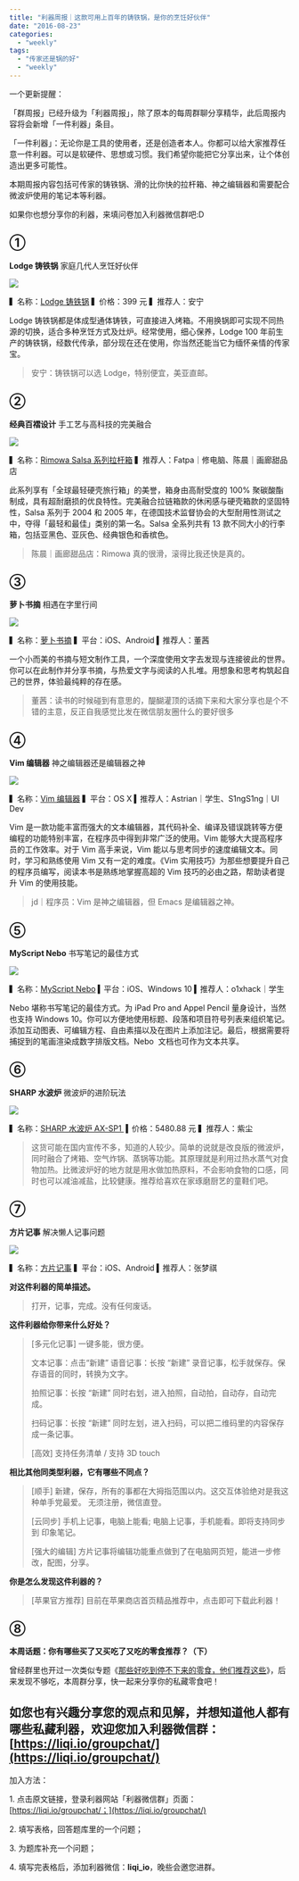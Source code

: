 ```yaml
---
title: "利器周报｜这款可用上百年的铸铁锅，是你的烹饪好伙伴"
date: "2016-08-23"
categories: 
  - "weekly"
tags: 
  - "传家还是锅的好"
  - "weekly"
---
```


一个更新提醒：

「群周报」已经升级为「利器周报」，除了原本的每周群聊分享精华，此后周报内容将会新增「一件利器」条目。

「一件利器」：无论你是工具的使用者，还是创造者本人。你都可以给大家推荐任意一件利器。可以是软硬件、思想或习惯。我们希望你能把它分享出来，让个体创造出更多可能性。

本期周报内容包括可传家的铸铁锅、滑的比你快的拉杆箱、神之编辑器和需要配合微波炉使用的笔记本等利器。

如果你也想分享你的利器，来填问卷加入利器微信群吧:D

## ①

**Lodge 铸铁锅** 家庭几代人烹饪好伙伴

![](/images/59850.jpg)

▍名称：[Lodge 铸铁锅](https://detail.tmall.com/item.htm?spm=a1z10.3-b-s.w4011-14724270784.56.2tUzmX&id=45468194789&rn=56a8a169a186f702dbe3a84c1bad5b30&abbucket=5) ▍价格：399 元 ▍推荐人：安宁

Lodge 铸铁锅都是体成型通体铸铁，可直接进入烤箱。不用换锅即可实现不同热源的切换，适合多种烹饪方式及灶炉。经常使用，细心保养，Lodge 100 年前生产的铸铁锅，经数代传承，部分现在还在使用，你当然还能当它为缅怀亲情的传家宝。

> 安宁：铸铁锅可以选 Lodge，特别便宜，美亚直邮。

## ②

**经典百褶设计** 手工艺与高科技的完美融合

![](/images/11337-1024x1024.jpg)

▍名称：[Rimowa Salsa 系列拉杆箱](https://www.rimowa.com.tw/productsSet.php?lv01_type=T13012100071b26&lv02_type=T13012100017c22) ▍推荐人：Fatpa｜修电脑、陈晨｜画廊甜品店

此系列享有「全球最轻硬壳旅行箱」的美誉，箱身由高耐受度的 100% 聚碳酸酯制成，具有超耐磨损的优良特性。完美融合拉链箱款的休闲感与硬壳箱款的坚固特性，Salsa 系列于 2004 和 2005 年，在德国技术监督协会的大型耐用性测试之中，夺得「最轻和最佳」类别的第一名。Salsa 全系列共有 13 款不同大小的行李箱，包括亚黑色、亚灰色、经典银色和香槟色。

> 陈晨｜画廊甜品店：Rimowa 真的很滑，滚得比我还快是真的。

## ③

**萝卜书摘** 相遇在字里行间

![](/images/15515.jpeg)

▍名称：[萝卜书摘](https://itunes.apple.com/us/app/luo-bo-shu-zhai-xiang-yu-zai/id1044134302?mt=8) ▍平台：iOS、Android ▍推荐人：董茜

一个小而美的书摘与短文制作工具，一个深度使用文字去发现与连接彼此的世界。你可以在此制作并分享书摘，与热爱文字与阅读的人扎堆。用想象和思考构筑起自己的世界，体验最纯粹的存在感。

> 董茜：读书的时候碰到有意思的，醍醐灌顶的话摘下来和大家分享也是个不错的主意，反正自我感觉比发在微信朋友圈什么的要好很多

## ④

**Vim 编辑器** 神之编辑器还是编辑器之神

![](/images/16550-1377x1024.jpg)

▍名称：[Vim 编辑器](https://www.vim.org/) ▍平台：OS X ▍推荐人：Astrian｜学生、S1ngS1ng｜UI Dev

Vim 是一款功能丰富而强大的文本编辑器，其代码补全、编译及错误跳转等方便编程的功能特别丰富，在程序员中得到非常广泛的使用。Vim 能够大大提高程序员的工作效率。对于 Vim 高手来说，Vim 能以与思考同步的速度编辑文本。同时，学习和熟练使用 Vim 又有一定的难度。《Vim 实用技巧》为那些想要提升自己的程序员编写，阅读本书是熟练地掌握高超的 Vim 技巧的必由之路，帮助读者提升 Vim 的使用技能。

> jd｜程序员：Vim 是神之编辑器，但 Emacs 是编辑器之神。

## ⑤

**MyScript Nebo** 书写笔记的最佳方式

![](/images/78167.jpeg)

▍名称：[MyScript Nebo](https://myscript.com/nebo/) ▍平台：iOS、Windows 10 ▍推荐人：o1xhack｜学生

Nebo 堪称书写笔记的最佳方式。为 iPad Pro and Appel Pencil 量身设计，当然也支持 Windows 10。你可以方便地使用标题、段落和项目符号列表来组织笔记。添加互动图表、可编辑方程、自由素描以及在图片上添加注记。最后，根据需要将捕捉到的笔画渲染成数字排版文档。Nebo  文档也可作为文本共享。

## ⑥

**SHARP 水波炉** 微波炉的进阶玩法

![](/images/87328.png)

▍名称：[SHARP 水波炉 AX-SP1 ](https://item.taobao.com/item.htm?spm=a230r.1.14.26.5Njfqw&id=42280523905&ns=1&abbucket=15#detail) ▍价格：5480.88 元 ▍推荐人：紫尘

> 这货可能在国内宣传不多，知道的人较少。简单的说就是改良版的微波炉，同时融合了烤箱、空气炸锅、蒸锅等功能。其原理就是利用过热水蒸气对食物加热。比微波炉好的地方就是用水做加热原料，不会影响食物的口感，同时也可以减油减盐，比较健康。推荐给喜欢在家琢磨厨艺的童鞋们吧。

## ⑦

**方片记事** 解决懒人记事问题

![](/images/48360.jpeg)

▍名称：[方片记事](https://itunes.apple.com/cn/app/fang-pian-ji-shi-neng-yu-yin/id1137081115?l=en&mt=8) ▍平台：iOS、Android ▍推荐人：张梦祺

**对这件利器的简单描述。**

> 打开，记事，完成。没有任何废话。

**这件利器给你带来什么好处？**

> \[多元化记事\] 一键多能，很方便。
> 
> 文本记事：点击“新建” 语音记事：长按 “新建” 录音记事，松手就保存。保存语音的同时，转换为文字。
> 
> 拍照记事：长按 “新建” 同时右划，进入拍照，自动拍，自动存，自动完成。
> 
> 扫码记事：长按 “新建” 同时左划，进入扫码，可以把二维码里的内容保存成一条记事。
> 
> \[高效\] 支持任务清单 / 支持 3D touch

**相比其他同类型利器，它有哪些不同点？**

> \[顺手\] 新建，保存，所有的事都在大拇指范围以内。这交互体验绝对是我这种单手党最爱。 无须注册，微信直登。
> 
> \[云同步\] 手机上记事，电脑上能看; 电脑上记事，手机能看。即将支持同步到 印象笔记。
> 
> \[强大的编辑\] 方片记事将编辑功能重点做到了在电脑网页短，能进一步修改，配图，分享。

**你是怎么发现这件利器的？**

> \[苹果官方推荐\] 目前在苹果商店首页精品推荐中，点击即可下载此利器！

## ⑧

**本周话题：你有哪些买了又买吃了又吃的零食推荐？（下）**

曾经群里也开过一次类似专题《[那些好吃到停不下来的零食，他们推荐这些](https://liqi.io/snacks/)》，后来发现不够吃，本周群分享，快一起来分享你的私藏零食吧！

## 如您也有兴趣分享您的观点和见解，并想知道他人都有哪些私藏利器，欢迎您加入利器微信群：[https://liqi.io/groupchat/](https://liqi.io/groupchat/)

加入方法：

1\. 点击原文链接，登录利器网站「利器微信群」页面：[https://liqi.io/groupchat/；](https://liqi.io/groupchat/)

2\. 填写表格，回答题库里的一个问题；

3\. 为题库补充一个问题；

4\. 填写完表格后，添加利器微信：**liqi\_io**，晚些会邀您进群。

